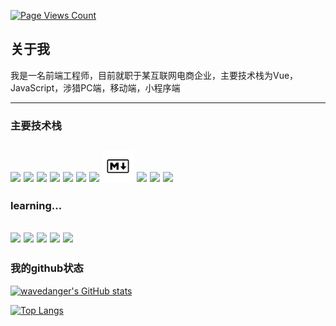 [![Page Views Count](https://badges.toozhao.com/badges/01F16VGSMBQHPZCMB3R8W66DNK/green.svg)](https://badges.toozhao.com/stats/01F16VGSMBQHPZCMB3R8W66DNK "Get your own page views count badge on badges.toozhao.com")

## 关于我

我是一名前端工程师，目前就职于某互联网电商企业，主要技术栈为Vue，JavaScript，涉猎PC端，移动端，小程序端

---

### 主要技术栈

<code><img height="50" src="https://www.vectorlogo.zone/logos/javascript/javascript-icon.svg"></code>
<code><img height="50" src="https://www.vectorlogo.zone/logos/w3_html5/w3_html5-icon.svg"></code>
<code><img height="50" src="https://www.vectorlogo.zone/logos/vuejs/vuejs-icon.svg"></code>
<code><img height="50" src="https://www.vectorlogo.zone/logos/git-scm/git-scm-icon.svg"></code>
<code><img height="50" src="https://www.vectorlogo.zone/logos/github/github-icon.svg"></code>
<code><img height="50" src="https://www.vectorlogo.zone/logos/gitlab/gitlab-icon.svg"></code>
<code><img height="50" src="https://www.vectorlogo.zone/logos/google_chrome/google_chrome-icon.svg"></code>
<code><img height="50" src="https://raw.githubusercontent.com/edent/SuperTinyIcons/master/images/svg/markdown.svg"></code>
<code><img height="50" src="https://www.vectorlogo.zone/logos/wechat/wechat-tile.svg"></code>
<code><img height="50" src="https://github.com/detain/svg-logos/blob/master/svg/overwatch-2.svg"></code>
<code><img height="50" src="https://www.vectorlogo.zone/logos/atlassian_jira/atlassian_jira-ar21.svg"></code>
---

### learning...
<code><img height="50" src="https://www.vectorlogo.zone/logos/nodejs/nodejs-icon.svg"></code>
<code><img height="50" src="https://www.vectorlogo.zone/logos/js_webpack/js_webpack-icon.svg"></code>
<code><img height="50" src="https://www.vectorlogo.zone/logos/reactjs/reactjs-icon.svg"></code>
<code><img height="50" src="https://www.vectorlogo.zone/logos/typescriptlang/typescriptlang-icon.svg"></code>
<code><img height="50" src="https://www.vectorlogo.zone/logos/nginx/nginx-icon.svg"></code>
---

### 我的github状态

[![wavedanger's GitHub stats](https://github-readme-stats.vercel.app/api?username=wavedanger&hide=prs&show_icons=true&theme=tokyonight)](https://github.com/anuraghazra/github-readme-stats)

[![Top Langs](https://github-readme-stats.vercel.app/api/top-langs/?username=wavedanger&layout=compact&hide=glsl)](https://github.com/anuraghazra/github-readme-stats)
